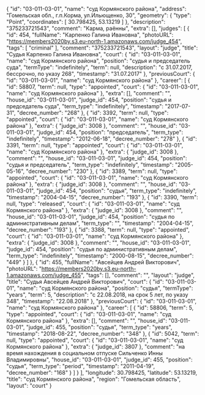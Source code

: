{
    "id": "03-011-03-01",
    "name": "суд Кормянского района",
    "address": "Гомельская обл., г.п.Корма, ул.Ильющенко, 30",
    "geometry": {
        "type": "Point",
        "coordinates": [
            30.798425,
            53.13219
        ]
    },
    "description": "375233721543",
    "comment": "Карма, раённы",
    "extra": [],
    "judges": [
        {
            "id": 454,
            "fullName": "Карпенко Галина Ивановна",
            "photoURL": "https://members2020by.s3.eu-north-1.amazonaws.com/judge_454",
            "tags": [
                "criminal"
            ],
            "comment": "375233721543",
            "layout": "judge",
            "title": "Судья Карпенко Галина Ивановна",
            "court": {
                "id": "03-011-03-01",
                "name": "суд Кормянского района",
                "position": "судья и председатель суда",
                "termType": "indefinitely",
                "term": null,
                "description": "c 31.07.2017, бессрочно, по указу 268",
                "timestamp": "31.07.2017"
            },
            "previousCourt": {
                "id": "03-011-03-01",
                "name": "суд Кормянского района"
            },
            "career": [
                {
                    "id": 58807,
                    "term": null,
                    "type": "appointed",
                    "court": {
                        "id": "03-011-03-01",
                        "name": "суд Кормянского района"
                    },
                    "extra": [],
                    "comment": "",
                    "house_id": "03-011-03-01",
                    "judge_id": 454,
                    "position": "судья и председатель суда",
                    "term_type": "indefinitely",
                    "timestamp": "2017-07-31",
                    "decree_number": "268"
                },
                {
                    "id": 3392,
                    "term": null,
                    "type": "appointed",
                    "court": {
                        "id": "03-011-03-01",
                        "name": "суд Кормянского района"
                    },
                    "extra": {
                        "judge_id": 3008
                    },
                    "comment": "",
                    "house_id": "03-011-03-01",
                    "judge_id": 454,
                    "position": "председатель",
                    "term_type": "indefinitely",
                    "timestamp": "2012-06-18",
                    "decree_number": "278"
                },
                {
                    "id": 3391,
                    "term": null,
                    "type": "appointed",
                    "court": {
                        "id": "03-011-03-01",
                        "name": "суд Кормянского района"
                    },
                    "extra": {
                        "judge_id": 3008
                    },
                    "comment": "",
                    "house_id": "03-011-03-01",
                    "judge_id": 454,
                    "position": "судья и председатель",
                    "term_type": "indefinitely",
                    "timestamp": "2005-05-16",
                    "decree_number": "230"
                },
                {
                    "id": 3389,
                    "term": null,
                    "type": "appointed",
                    "court": {
                        "id": "03-011-03-01",
                        "name": "суд Кормянского района"
                    },
                    "extra": {
                        "judge_id": 3008
                    },
                    "comment": "",
                    "house_id": "03-011-03-01",
                    "judge_id": 454,
                    "position": "судья",
                    "term_type": "indefinitely",
                    "timestamp": "2004-04-15",
                    "decree_number": "193"
                },
                {
                    "id": 3390,
                    "term": null,
                    "type": "released",
                    "court": {
                        "id": "03-011-03-01",
                        "name": "суд Кормянского района"
                    },
                    "extra": {
                        "judge_id": 3008
                    },
                    "comment": "",
                    "house_id": "03-011-03-01",
                    "judge_id": 454,
                    "position": "судья по административным делам",
                    "term_type": "",
                    "timestamp": "2004-04-15",
                    "decree_number": "193"
                },
                {
                    "id": 3388,
                    "term": null,
                    "type": "appointed",
                    "court": {
                        "id": "03-011-03-01",
                        "name": "суд Кормянского района"
                    },
                    "extra": {
                        "judge_id": 3008
                    },
                    "comment": "",
                    "house_id": "03-011-03-01",
                    "judge_id": 454,
                    "position": "судья по административным делам",
                    "term_type": "indefinitely",
                    "timestamp": "2000-08-15",
                    "decree_number": "449"
                }
            ]
        },
        {
            "id": 455,
            "fullName": "Авсейцев Андрей Викторович",
            "photoURL": "https://members2020by.s3.eu-north-1.amazonaws.com/judge_455",
            "tags": [],
            "comment": "",
            "layout": "judge",
            "title": "Судья Авсейцев Андрей Викторович",
            "court": {
                "id": "03-011-03-01",
                "name": "суд Кормянского района",
                "position": "судья",
                "termType": "years",
                "term": 5,
                "description": "c 22.08.2018, на срок 5 лет, по указу 348",
                "timestamp": "22.08.2018"
            },
            "previousCourt": {
                "id": "03-011-03-01",
                "name": "суд Кормянского района"
            },
            "career": [
                {
                    "id": 58806,
                    "term": 5,
                    "type": "appointed",
                    "court": {
                        "id": "03-011-03-01",
                        "name": "суд Кормянского района"
                    },
                    "extra": [],
                    "comment": "",
                    "house_id": "03-011-03-01",
                    "judge_id": 455,
                    "position": "судья",
                    "term_type": "years",
                    "timestamp": "2018-08-22",
                    "decree_number": "348"
                },
                {
                    "id": 5042,
                    "term": null,
                    "type": "appointed",
                    "court": {
                        "id": "03-011-03-01",
                        "name": "суд Кормянского района"
                    },
                    "extra": {
                        "judge_id": 3807
                    },
                    "comment": "на время нахождения в социальном отпуске Сильченко Инны Владимировны",
                    "house_id": "03-011-03-01",
                    "judge_id": 455,
                    "position": "судья",
                    "term_type": "period",
                    "timestamp": "2011-04-19",
                    "decree_number": "168"
                }
            ]
        }
    ],
    "longitude": 30.798425,
    "latitude": 53.13219,
    "title": "суд Кормянского района",
    "region": "Гомельская область",
    "layout": "court"
}